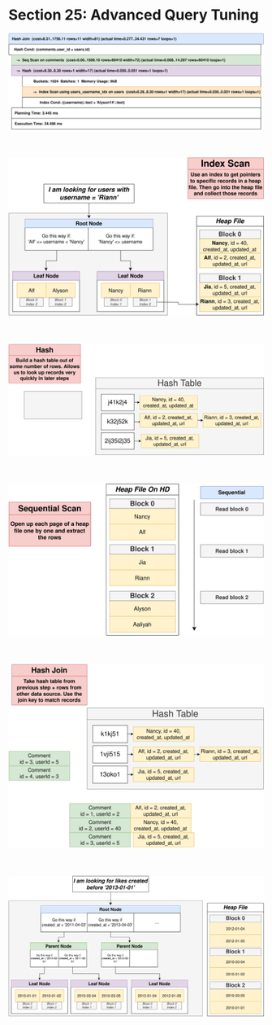 # Section 25: Advanced Query Tuning

<div align="center"><img src="../diagrams/30/sql-1.svg" /></div><br/><br/><br/>
<div align="center"><img src="../diagrams/30/sql-2.svg" /></div><br/><br/><br/>
<div align="center"><img src="../diagrams/30/sql-3.svg" /></div><br/><br/><br/>
<div align="center"><img src="../diagrams/30/sql-4.svg" /></div><br/><br/><br/>
<div align="center"><img src="../diagrams/30/sql-5.svg" /></div><br/><br/><br/>
<div align="center"><img src="../diagrams/30/sql-6.svg" /></div><br/><br/><br/>
